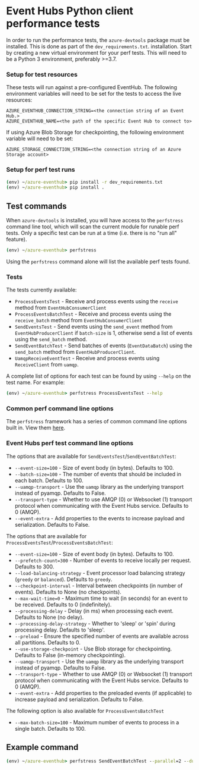 #  Event Hubs Python client performance tests

In order to run the performance tests, the `azure-devtools` package must be installed. This is done as part of the `dev_requirements.txt`. installation. Start by creating a new virtual environment for your perf tests. This will need to be a Python 3 environment, preferably >=3.7.

### Setup for test resources

These tests will run against a pre-configured EventHub. The following environment variables will need to be set for the tests to access the live resources:

```
AZURE_EVENTHUB_CONNECTION_STRING=<the connection string of an Event Hub.>
AZURE_EVENTHUB_NAME=<the path of the specific Event Hub to connect to>
```

If using Azure Blob Storage for checkpointing, the following environment variable will need to be set:

```
AZURE_STORAGE_CONNECTION_STRING=<the connection string of an Azure Storage account>
```

### Setup for perf test runs

```cmd
(env) ~/azure-eventhub> pip install -r dev_requirements.txt
(env) ~/azure-eventhub> pip install .
```

## Test commands

When `azure-devtools` is installed, you will have access to the `perfstress` command line tool, which will scan the current module for runable perf tests. Only a specific test can be run at a time (i.e. there is no "run all" feature).

```cmd
(env) ~/azure-eventhub> perfstress
```

Using the `perfstress` command alone will list the available perf tests found.

### Tests

The tests currently available:

- `ProcessEventsTest` - Receive and process events using the `receive` method from `EventHubConsumerClient`
- `ProcessEventsBatchTest` - Receive and process events using the `receive_batch` method from `EventHubConsumerClient`
- `SendEventsTest` - Send events using the `send_event` method from `EventHubProducerClient` if `batch-size` is 1, otherwise  send a list of events using the `send_batch` method.
- `SendEventBatchTest` - Send batches of events (`EventDataBatch`) using the `send_batch` method from `EventHubProducerClient`.
- `UamqpReceiveEventTest` - Receive and process events using `ReceiveClient` from `uamqp`.

A complete list of options for each test can be found by using `--help` on the test name. For example:

```cmd
(env) ~/azure-eventhub> perfstress ProcessEventsTest --help
```

### Common perf command line options

The `perfstress` framework has a series of common command line options built in. View them [here](https://github.com/Azure/azure-sdk-for-python/blob/main/doc/dev/perfstress_tests.md#default-command-options).

### Event Hubs perf test command line options

The options that are available for `SendEventsTest`/`SendEventBatchTest`:

- `--event-size=100` - Size of event body (in bytes). Defaults to 100.
- `--batch-size=100` - The number of events that should be included in each batch. Defaults to 100.
- `--uamqp-transport` - Use the `uamqp` library as the underlying transport instead of pyamqp. Defaults to False.
- `--transport-type` - Whether to use AMQP (0) or Websocket (1) transport protocol when communicating with the Event Hubs service. Defaults to 0 (AMQP).
- `--event-extra` - Add properties to the events to increase payload and serialization. Defaults to False.

The options that are available for `ProcessEventsTest`/`ProcessEventsBatchTest`:

- `--event-size=100` - Size of event body (in bytes). Defaults to 100.
- `--prefetch-count=300` - Number of events to receive locally per request. Defaults to 300.
- `--load-balancing-strategy` - Event processor load balancing strategy (`greedy` or `balanced`). Defaults to `greedy`.
- `--checkpoint-interval` - Interval between checkpoints (in number of events). Defaults to None (no checkpoints).
- `--max-wait-time=0` - Maximum time to wait (in seconds) for an event to be received. Defaults to 0 (indefinitely).
- `--processing-delay` - Delay (in ms) when processing each event. Defaults to None (no delay).
- `--processing-delay-strategy` - Whether to 'sleep' or 'spin' during processing delay. Defaults to 'sleep'.
- `--preload` - Ensure the specified number of events are available across all partitions. Defaults to 0.
- `--use-storage-checkpoint` - Use Blob storage for checkpointing. Defaults to False (in-memory checkpointing).
- `--uamqp-transport` - Use the `uamqp` library as the underlying transport instead of pyamqp. Defaults to False.
- `--transport-type` - Whether to use AMQP (0) or Websocket (1) transport protocol when communicating with the Event Hubs service. Defaults to 0 (AMQP).
- `--event-extra` - Add properties to the preloaded events (if applicable) to increase payload and serialization. Defaults to False.

The following option is also available for `ProcessEventsBatchTest`

- `--max-batch-size=100` - Maximum number of events to process in a single batch. Defaults to 100.

## Example command

```cmd
(env) ~/azure-eventhub> perfstress SendEventBatchTest --parallel=2 --duration=30 --event-size 2048 --batch-size 200 --transport-type 1 --uamqp-transport
```

